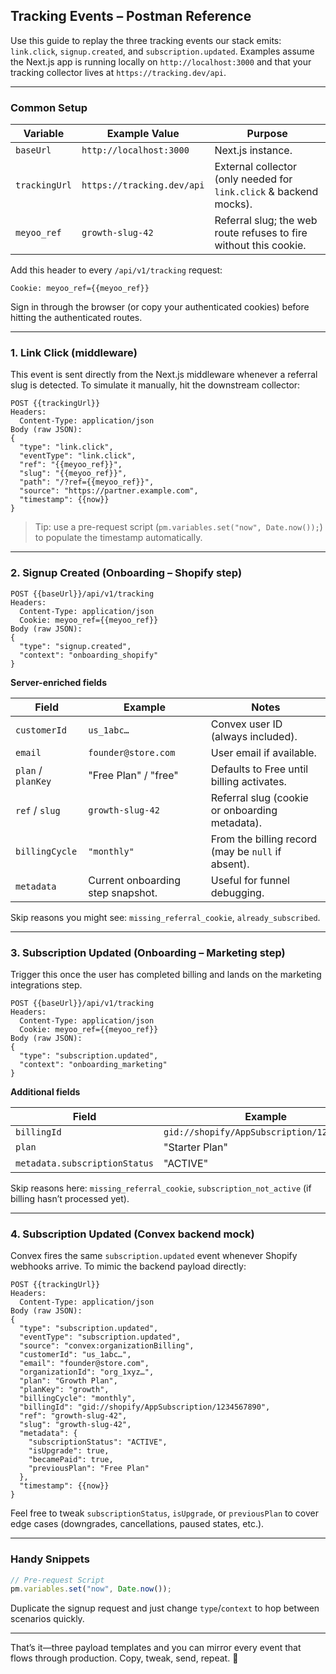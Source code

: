 ## Tracking Events – Postman Reference

Use this guide to replay the three tracking events our stack emits: `link.click`, `signup.created`, and `subscription.updated`. Examples assume the Next.js app is running locally on `http://localhost:3000` and that your tracking collector lives at `https://tracking.dev/api`.

---

### Common Setup

| Variable      | Example Value             | Purpose                                                                |
|---------------|---------------------------|------------------------------------------------------------------------|
| `baseUrl`     | `http://localhost:3000`   | Next.js instance.                                                       |
| `trackingUrl` | `https://tracking.dev/api`| External collector (only needed for `link.click` & backend mocks).      |
| `meyoo_ref`   | `growth-slug-42`          | Referral slug; the web route refuses to fire without this cookie.       |

Add this header to every `/api/v1/tracking` request:

```
Cookie: meyoo_ref={{meyoo_ref}}
```

Sign in through the browser (or copy your authenticated cookies) before hitting the authenticated routes.

---

### 1. Link Click (middleware)

This event is sent directly from the Next.js middleware whenever a referral slug is detected. To simulate it manually, hit the downstream collector:

```
POST {{trackingUrl}}
Headers:
  Content-Type: application/json
Body (raw JSON):
{
  "type": "link.click",
  "eventType": "link.click",
  "ref": "{{meyoo_ref}}",
  "slug": "{{meyoo_ref}}",
  "path": "/?ref={{meyoo_ref}}",
  "source": "https://partner.example.com",
  "timestamp": {{now}}
}
```

> Tip: use a pre-request script (`pm.variables.set("now", Date.now());`) to populate the timestamp automatically.

---

### 2. Signup Created (Onboarding – Shopify step)

```
POST {{baseUrl}}/api/v1/tracking
Headers:
  Content-Type: application/json
  Cookie: meyoo_ref={{meyoo_ref}}
Body (raw JSON):
{
  "type": "signup.created",
  "context": "onboarding_shopify"
}
```

**Server-enriched fields**

| Field              | Example                   | Notes                                                |
|--------------------|---------------------------|------------------------------------------------------|
| `customerId`       | `us_1abc…`                | Convex user ID (always included).                    |
| `email`            | `founder@store.com`       | User email if available.                             |
| `plan` / `planKey` | "Free Plan" / "free"     | Defaults to Free until billing activates.            |
| `ref` / `slug`     | `growth-slug-42`          | Referral slug (cookie or onboarding metadata).       |
| `billingCycle`     | `"monthly"`              | From the billing record (may be `null` if absent).   |
| `metadata`         | Current onboarding step snapshot. | Useful for funnel debugging.               |

Skip reasons you might see: `missing_referral_cookie`, `already_subscribed`.

---

### 3. Subscription Updated (Onboarding – Marketing step)

Trigger this once the user has completed billing and lands on the marketing integrations step.

```
POST {{baseUrl}}/api/v1/tracking
Headers:
  Content-Type: application/json
  Cookie: meyoo_ref={{meyoo_ref}}
Body (raw JSON):
{
  "type": "subscription.updated",
  "context": "onboarding_marketing"
}
```

**Additional fields**

| Field        | Example                                          |
|--------------|--------------------------------------------------|
| `billingId`  | `gid://shopify/AppSubscription/1234567890`       |
| `plan`       | "Starter Plan"                                  |
| `metadata.subscriptionStatus` | "ACTIVE"                       |

Skip reasons here: `missing_referral_cookie`, `subscription_not_active` (if billing hasn’t processed yet).

---

### 4. Subscription Updated (Convex backend mock)

Convex fires the same `subscription.updated` event whenever Shopify webhooks arrive. To mimic the backend payload directly:

```
POST {{trackingUrl}}
Headers:
  Content-Type: application/json
Body (raw JSON):
{
  "type": "subscription.updated",
  "eventType": "subscription.updated",
  "source": "convex:organizationBilling",
  "customerId": "us_1abc…",
  "email": "founder@store.com",
  "organizationId": "org_1xyz…",
  "plan": "Growth Plan",
  "planKey": "growth",
  "billingCycle": "monthly",
  "billingId": "gid://shopify/AppSubscription/1234567890",
  "ref": "growth-slug-42",
  "slug": "growth-slug-42",
  "metadata": {
    "subscriptionStatus": "ACTIVE",
    "isUpgrade": true,
    "becamePaid": true,
    "previousPlan": "Free Plan"
  },
  "timestamp": {{now}}
}
```

Feel free to tweak `subscriptionStatus`, `isUpgrade`, or `previousPlan` to cover edge cases (downgrades, cancellations, paused states, etc.).

---

### Handy Snippets

```javascript
// Pre-request Script
pm.variables.set("now", Date.now());
```

Duplicate the signup request and just change `type`/`context` to hop between scenarios quickly.

---

That’s it—three payload templates and you can mirror every event that flows through production. Copy, tweak, send, repeat. 🚀
